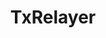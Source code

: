 ---
id: supernets-txrelayer
title: TxRelayer
sidebar_label: TxRelayer
description: Introduction to the architecture of Polygon Supernets.
keywords:
  - docs
  - polygon
  - edge
  - architecture
  - modular
  - layer
  - libp2p
  - extensible
---